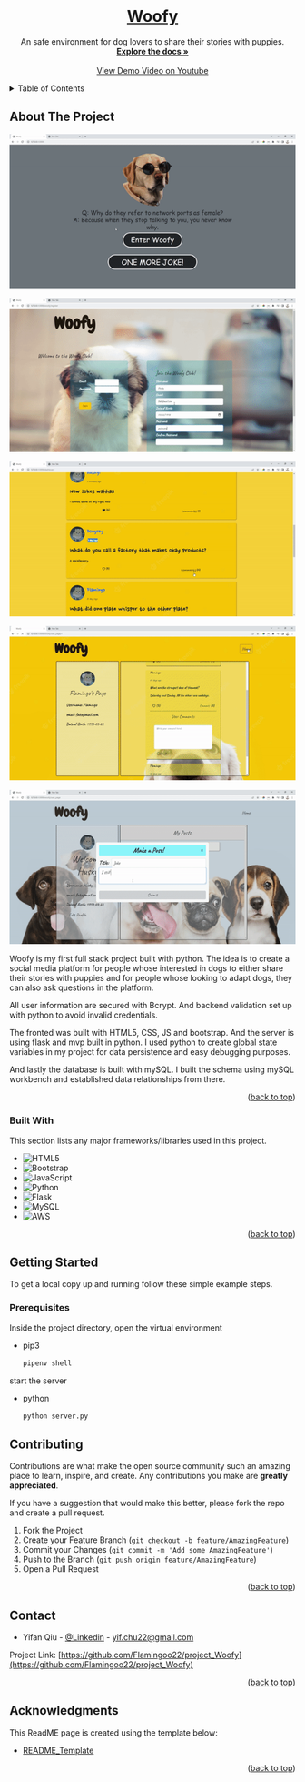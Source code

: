 
<!-- PROJECT LOGO -->
<br />
<div align="center">
  <a href="https://github.com/Flamingoo22/project_Woofy" name="readme-top">
    <h1>Woofy</h1>
  </a>
  
  <p align="center">
    An safe environment for dog lovers to share their stories with puppies.
    <br />
    <a href="https://github.com/Flamingoo22/project_Woofy"><strong>Explore the docs »</strong></a>
    <br />
    <br />
    <a href="https://youtu.be/NRmcDfxE05I">View Demo Video on Youtube</a>
  </p>
</div>



<!-- TABLE OF CONTENTS -->
<details>
  <summary>Table of Contents</summary>
  <ol>
    <li>
      <a href="#about-the-project">About The Project</a>
      <ul>
        <li><a href="#built-with">Built With</a></li>
      </ul>
    </li>
    <li>
      <a href="#getting-started">Getting Started</a>
      <ul>
        <li><a href="#prerequisites">Prerequisites</a></li>
      </ul>
    </li>
    <li><a href="#contact">Contact</a></li>
    <li><a href="#acknowledgments">Acknowledgments</a></li>
  </ol>
</details>



<!-- ABOUT THE PROJECT -->
## About The Project

![Main_Page](img/woofy_splashpage.gif)

![Dashboard](img/woofy_dashboard1.gif)

![Other_User_Page](img/woofy_dashboard2.gif)

![User_Page](img/woofy_userpage.gif)

![User_Post](img/woofy_user_post.gif)

<p>Woofy is my first full stack project built with python. The idea is to create a social media platform for people whose interested in dogs to either share their stories with puppies and for people whose looking to adapt dogs, they can also ask questions in the platform. </p>

<p>
  All user information are secured with Bcrypt. And backend validation set up with python to avoid invalid credentials.</p>
<p>
 The fronted was built with HTML5, CSS, JS and bootstrap. And the server is using flask and mvp built in python. I used python to create global state variables in my project for data persistence and easy debugging purposes.
</p>
<p>
  And lastly the database is built with mySQL. I built the schema using mySQL workbench and established data relationships from there.
</p>
<p align="right">(<a href="#readme-top">back to top</a>)</p>



### Built With

This section lists any major frameworks/libraries used in this project.

* ![HTML5](https://img.shields.io/badge/HTML5-E34F26?style=for-the-badge&logo=html5&logoColor=white)
* ![Bootstrap](https://img.shields.io/badge/Bootstrap-563D7C?style=for-the-badge&logo=bootstrap&logoColor=white)
* ![JavaScript](https://img.shields.io/badge/JavaScript-323330?style=for-the-badge&logo=javascript&logoColor=F7DF1E)
* ![Python](https://img.shields.io/badge/Python-FFD43B?style=for-the-badge&logo=python&logoColor=blue)
* ![Flask](https://img.shields.io/badge/Flask-000000?style=for-the-badge&logo=flask&logoColor=white)
* ![MySQL](https://img.shields.io/badge/MySQL-005C84?style=for-the-badge&logo=mysql&logoColor=white)
* ![AWS](https://img.shields.io/badge/Amazon_AWS-FF9900?style=for-the-badge&logo=amazonaws&logoColor=white)

<p align="right">(<a href="#readme-top">back to top</a>)</p>



<!-- GETTING STARTED -->
## Getting Started

To get a local copy up and running follow these simple example steps.

### Prerequisites

Inside the project directory, open the virtual environment
* pip3
  ```sh
  pipenv shell
  ```
start the server
* python
  ```sh
  python server.py
  ```

<!-- CONTRIBUTING -->
## Contributing

Contributions are what make the open source community such an amazing place to learn, inspire, and create. Any contributions you make are **greatly appreciated**.

If you have a suggestion that would make this better, please fork the repo and create a pull request.

1. Fork the Project
2. Create your Feature Branch (`git checkout -b feature/AmazingFeature`)
3. Commit your Changes (`git commit -m 'Add some AmazingFeature'`)
4. Push to the Branch (`git push origin feature/AmazingFeature`)
5. Open a Pull Request

<p align="right">(<a href="#readme-top">back to top</a>)</p>


<!-- CONTACT -->
## Contact

* Yifan Qiu - [@Linkedin](https://www.linkedin.com/in/yifan-qiu-9813bb232/) - yif.chu22@gmail.com

Project Link: [https://github.com/Flamingoo22/project_Woofy](https://github.com/Flamingoo22/project_Woofy)

<p align="right">(<a href="#readme-top">back to top</a>)</p>



<!-- ACKNOWLEDGMENTS -->
## Acknowledgments

This ReadME page is created using the template below:

* [README_Template](https://github.com/othneildrew/Best-README-Template/blob/master/README.md)

<p align="right">(<a href="#readme-top">back to top</a>)</p>
